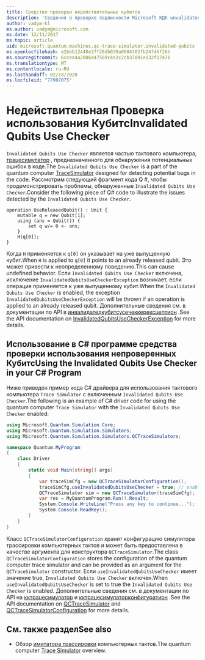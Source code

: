 ```yaml
---
title: Средство проверки недействительных кубитов
description: 'Сведения о проверке подлинности Microsoft КДК unvalidateed Кубитс, которая проверяет код Q # для потенциально недействительного Кубитс.'
author: vadym-kl
ms.author: vadym@microsoft.com
ms.date: 12/11/2017
ms.topic: article
uid: microsoft.quantum.machines.qc-trace-simulator.invalidated-qubits
ms.openlocfilehash: e2bbb12448e27f28db030a0084302fb24f46f26b
ms.sourcegitcommit: 6ccea4a2006a47569c4e2c2cb37001e132f17476
ms.translationtype: MT
ms.contentlocale: ru-RU
ms.lasthandoff: 02/28/2020
ms.locfileid: "77907075"
---
```

# <a name="invalidated-qubits-use-checker"></a><span data-ttu-id="d997f-103">Недействительная Проверка использования Кубитс</span><span class="sxs-lookup"><span data-stu-id="d997f-103">Invalidated Qubits Use Checker</span></span>

<span data-ttu-id="d997f-104">`Invalidated Qubits Use Checker` является частью тактового компьютера, [трацесимулатор](xref:microsoft.quantum.machines.qc-trace-simulator.intro) , предназначенного для обнаружения потенциальных ошибок в коде.</span><span class="sxs-lookup"><span data-stu-id="d997f-104">The `Invalidated Qubits Use Checker` is a part of the quantum computer [TraceSimulator](xref:microsoft.quantum.machines.qc-trace-simulator.intro) designed for detecting potential bugs in the code.</span></span> <span data-ttu-id="d997f-105">Рассмотрим следующий фрагмент кода Q #, чтобы продемонстрировать проблемы, обнаруженные `Invalidated Qubits Use Checker`.</span><span class="sxs-lookup"><span data-stu-id="d997f-105">Consider the following piece of Q# code to illustrate the issues detected by the `Invalidated Qubits Use Checker`.</span></span>

```qsharp
operation UseReleasedQubit() : Unit {
    mutable q = new Qubit[1];
    using (ans = Qubit()) {
        set q w/= 0 <- ans;
    }
    H(q[0]);
}
```

<span data-ttu-id="d997f-106">Когда `H` применяется к `q[0]` он указывает на уже выпущенную кубит.</span><span class="sxs-lookup"><span data-stu-id="d997f-106">When `H` is applied to `q[0]` it points to an already released qubit.</span></span> <span data-ttu-id="d997f-107">Это может привести к неопределенному поведению.</span><span class="sxs-lookup"><span data-stu-id="d997f-107">This can cause undefined behavior.</span></span> <span data-ttu-id="d997f-108">Если `Invalidated Qubits Use Checker` включена, исключение `InvalidatedQubitsUseCheckerException` возникает, если операция применяется к уже выпущенному кубит.</span><span class="sxs-lookup"><span data-stu-id="d997f-108">When the `Invalidated Qubits Use Checker` is enabled, the exception `InvalidatedQubitsUseCheckerException` will be thrown if an operation is applied to an already released qubit.</span></span> <span data-ttu-id="d997f-109">Дополнительные сведения см. в документации по API в [инвалидатедкубитсусечеккерексцептион](https://docs.microsoft.com/dotnet/api/Microsoft.Quantum.Simulation.Simulators.QCTraceSimulators.InvalidatedQubitsUseCheckerException) .</span><span class="sxs-lookup"><span data-stu-id="d997f-109">See the API documentation on [InvalidatedQubitsUseCheckerException](https://docs.microsoft.com/dotnet/api/Microsoft.Quantum.Simulation.Simulators.QCTraceSimulators.InvalidatedQubitsUseCheckerException) for more details.</span></span>

## <a name="using-the-invalidated-qubits-use-checker-in-your-c-program"></a><span data-ttu-id="d997f-110">Использование в C# программе средства проверки использования непроверенных Кубитс</span><span class="sxs-lookup"><span data-stu-id="d997f-110">Using the Invalidated Qubits Use Checker in your C# Program</span></span>

<span data-ttu-id="d997f-111">Ниже приведен пример кода C# драйвера для использования тактового компьютера `Trace
Simulator` с включенным `Invalidated Qubits Use Checker`.</span><span class="sxs-lookup"><span data-stu-id="d997f-111">The following is an example of C# driver code for using the quantum computer `Trace
Simulator` with the `Invalidated Qubits Use Checker` enabled:</span></span> 

```csharp
using Microsoft.Quantum.Simulation.Core;
using Microsoft.Quantum.Simulation.Simulators;
using Microsoft.Quantum.Simulation.Simulators.QCTraceSimulators;

namespace Quantum.MyProgram
{
    class Driver
    {
        static void Main(string[] args)
        {
            var traceSimCfg = new QCTraceSimulatorConfiguration();
            traceSimCfg.useInvalidatedQubitsUseChecker = true; // enables useInvalidatedQubitsUseChecker
            QCTraceSimulator sim = new QCTraceSimulator(traceSimCfg);
            var res = MyQuantumProgram.Run().Result;
            System.Console.WriteLine("Press any key to continue...");
            System.Console.ReadKey();
        }
    }
}
```

<span data-ttu-id="d997f-112">Класс `QCTraceSimulatorConfiguration` хранит конфигурацию симулятора трассировки компьютерных тактов и может быть предоставлена в качестве аргумента для конструктора `QCTraceSimulator`.</span><span class="sxs-lookup"><span data-stu-id="d997f-112">The class `QCTraceSimulatorConfiguration` stores the configuration of the quantum computer trace simulator and can be provided as an argument for the `QCTraceSimulator` constructor.</span></span> <span data-ttu-id="d997f-113">Если `useInvalidatedQubitsUseChecker` имеет значение true, `Invalidated Qubits Use Checker` включен.</span><span class="sxs-lookup"><span data-stu-id="d997f-113">When `useInvalidatedQubitsUseChecker` is set to true the `Invalidated Qubits Use Checker` is enabled.</span></span> <span data-ttu-id="d997f-114">Дополнительные сведения см. в документации по API на [кктрацесимулатор](https://docs.microsoft.com/dotnet/api/Microsoft.Quantum.Simulation.Simulators.QCTraceSimulators.QCTraceSimulator) и [кктрацесимулаторконфигуратион](https://docs.microsoft.com/dotnet/api/Microsoft.Quantum.Simulation.Simulators.QCTraceSimulators.QCTraceSimulatorConfiguration) .</span><span class="sxs-lookup"><span data-stu-id="d997f-114">See the API documentation on [QCTraceSimulator](https://docs.microsoft.com/dotnet/api/Microsoft.Quantum.Simulation.Simulators.QCTraceSimulators.QCTraceSimulator) and [QCTraceSimulatorConfiguration](https://docs.microsoft.com/dotnet/api/Microsoft.Quantum.Simulation.Simulators.QCTraceSimulators.QCTraceSimulatorConfiguration) for more details.</span></span>

## <a name="see-also"></a><span data-ttu-id="d997f-115">См. также раздел</span><span class="sxs-lookup"><span data-stu-id="d997f-115">See also</span></span> ##

- <span data-ttu-id="d997f-116">Обзор [имитатора трассировки](xref:microsoft.quantum.machines.qc-trace-simulator.intro) компьютерных тактов.</span><span class="sxs-lookup"><span data-stu-id="d997f-116">The quantum computer [Trace Simulator](xref:microsoft.quantum.machines.qc-trace-simulator.intro) overview.</span></span>
